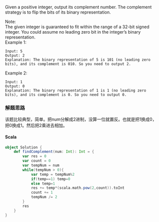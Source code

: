 Given a positive integer, output its complement number. The complement strategy is to flip the bits of its binary representation.

Note:  
The given integer is guaranteed to fit within the range of a 32-bit signed integer.
You could assume no leading zero bit in the integer’s binary representation.  
Example 1:  
```
Input: 5
Output: 2
Explanation: The binary representation of 5 is 101 (no leading zero bits), and its complement is 010. So you need to output 2.
```
Example 2:
```
Input: 1
Output: 0
Explanation: The binary representation of 1 is 1 (no leading zero bits), and its complement is 0. So you need to output 0.
```
### 解题思路
该题比较典型，简单。把num分解成2进制，没算一位就置反。也就是把1换成0，把0换成1。然后把2乘进去相加。
#### Scala
```scala
object Solution {
    def findComplement(num: Int): Int = {
        var res = 0
        var count = 0
        var tempNum = num
        while(tempNum > 0){
            var temp = tempNum%2
            if(temp==1) temp=0
            else temp=1
            res += temp*(scala.math.pow(2,count)).toInt
            count += 1
            tempNum /= 2
        }
        res
    }
}
```